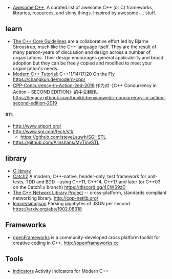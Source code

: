 - [Awesome C++](https://github.com/fffaraz/awesome-cpp), A curated list of awesome C++ (or C) frameworks, libraries, resources, and shiny things. Inspired by awesome-... stuff.



## learn
- [The C++ Core Guidelines](https://github.com/isocpp/CppCoreGuidelines) are a collaborative effort led by Bjarne Stroustrup, much like the C++ language itself. They are the result of many person-years of discussion and design across a number of organizations. Their design encourages general applicability and broad adoption but they can be freely copied and modified to meet your organization's needs.
- [Modern C++ Tutorial](https://github.com/changkun/modern-cpp-tutorial): C++11/14/17/20 On the Fly https://changkun.de/modern-cpp/
- [CPP-Concurrency-In-Action-2ed-2019](https://github.com/xiaoweiChen/CPP-Concurrency-In-Action-2ed-2019) 作为对《C++ Concurrency in Action - SECOND EDITION》的中文翻译。 https://legacy.gitbook.com/book/chenxiaowei/c-concurrency-in-action-second-edition-2019
#### STL
- http://www.stlport.org/
- http://www.sgi.com/tech/stl/
  - https://github.com/steveLauwh/SGI-STL
- https://github.com/Alinshans/MyTinySTL



## library
- [C library](c#library)
- [Catch2](https://github.com/catchorg/Catch2) A modern, C++-native, header-only, test framework for unit-tests, TDD and BDD - using C++11, C++14, C++17 and later (or C++03 on the Catch1.x branch) https://discord.gg/4CWS9zD
- [The C++ Network Library Project](https://github.com/cpp-netlib/cpp-netlib) -- cross-platform, standards compliant networking library. http://cpp-netlib.org/
- [lemire/simdjson](https://github.com/lemire/simdjson) Parsing gigabytes of JSON per second https://arxiv.org/abs/1902.08318



## Frameworks
- [openFrameworks](https://github.com/openframeworks/openFrameworks) is a community-developed cross platform toolkit for creative coding in C++. http://openframeworks.cc



## Tools
- [indicators](https://github.com/p-ranav/indicators) Activity Indicators for Modern C++
